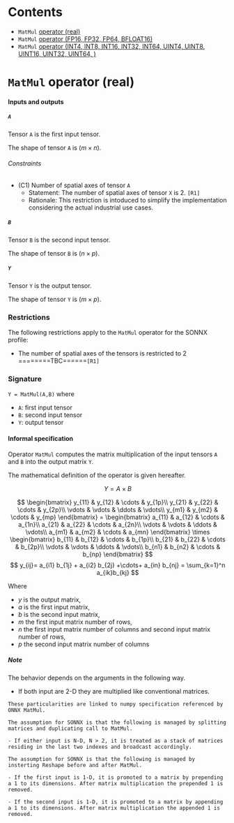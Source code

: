 # Contents
- `MatMul` [operator (real)](#real)
- `MatMul` [operator (FP16, FP32, FP64, BFLOAT16)](#float)
- `MatMul` [operator (INT4, INT8, INT16, INT32, INT64, UINT4, UINT8, UINT16, UINT32, UINT64, )](#int)

<a id="real"></a>
# `MatMul` operator (real)

#### Inputs and outputs

##### `A`

Tensor `A` is the first input tensor.

The shape of tensor `A` is $(m \times n)$.

###### Constraints

- (C1) Number of spatial axes of tensor `A`
    - Statement: The number of spatial axes of tensor `X` is 2. `[R1]`
    - Rationale: This restriction is intoduced to simplify the implementation considering the actual industrial use cases.

##### `B`

Tensor `B` is the second input tensor.

The shape of tensor `B` is $(n \times p)$.

##### `Y`

Tensor `Y` is the output tensor.

The shape of tensor `Y` is $(m \times p)$.

### Restrictions
The following restrictions apply to the `MatMul` operator for the SONNX profile:
- The number of spatial axes of the tensors is restricted to 2 ========TBC======`[R1]`

### Signature
`Y = MatMul(A,B)`
where
- `A`: first input tensor
- `B`: second input tensor
- `Y`: output tensor
  
#### Informal specification

Operator `MatMul` computes the matrix multiplication of the input tensors `A` and `B` into the output matrix `Y`.

The mathematical definition of the operator is given hereafter.

$$     
   Y = A \times B  
$$


$$
     \begin{bmatrix}
         y_{11} & y_{12} & \cdots & y_{1p}\\
         y_{21} & y_{22} & \cdots & y_{2p}\\ 
         \vdots & \vdots & \ddots & \vdots\\ 
         y_{m1} & y_{m2} & \cdots & y_{mp} 
     \end{bmatrix}
      =
     \begin{bmatrix}
         a_{11} & a_{12} & \cdots & a_{1n}\\
         a_{21} & a_{22} & \cdots & a_{2n}\\ 
         \vdots & \vdots & \ddots & \vdots\\ 
         a_{m1} & a_{m2} & \cdots & a_{mn} 
     \end{bmatrix}
     \times
     \begin{bmatrix}
         b_{11} & b_{12} & \cdots & b_{1p}\\
         b_{21} & b_{22} & \cdots & b_{2p}\\ 
         \vdots & \vdots & \ddots & \vdots\\ 
         b_{n1} & b_{n2} & \cdots & b_{np} 
     \end{bmatrix}
$$
$$     
   y_{ij}= a_{i1} b_{1j} + a_{i2} b_{2j} +\cdots+ a_{in} b_{nj} = \sum_{k=1}^n a_{ik}b_{kj}  
$$

Where
- $y$ is the output matrix,
- $a$ is the first input matrix,
- $b$ is the second input matrix,
- $m$ the first input matrix number of rows,
- $n$ the first input matrix number of columns and second input matrix number of rows,
- $p$ the second input matrix number of columns

##### Note
The behavior depends on the arguments in the following way.

- If both input are 2-D they are multiplied like conventional matrices.
```
These particularities are linked to numpy specification referenced by ONNX MatMul.

The assumption for SONNX is that the following is managed by splitting matrices and duplicating call to MatMul.

- If either input is N-D, N > 2, it is treated as a stack of matrices residing in the last two indexes and broadcast accordingly.

The assumption for SONNX is that the following is managed by insterting Reshape before and after MatMul.

- If the first input is 1-D, it is promoted to a matrix by prepending a 1 to its dimensions. After matrix multiplication the prepended 1 is removed.

- If the second input is 1-D, it is promoted to a matrix by appending a 1 to its dimensions. After matrix multiplication the appended 1 is removed.
```

<a id="float"></a>

<a id="int"></a>
